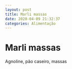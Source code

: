 ```yaml
---
layout: post
title: Marli massas
date: 2020-04-09 21:32:37 
categories: Alimentação
---
```


# Marli massas

Agnoline, pão caseiro, massas
